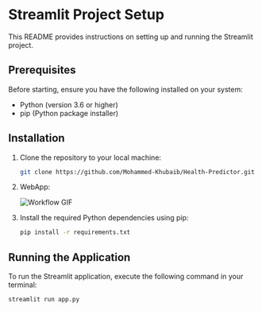 # Streamlit Project Setup

This README provides instructions on setting up and running the Streamlit project.

## Prerequisites

Before starting, ensure you have the following installed on your system:

- Python (version 3.6 or higher)
- pip (Python package installer)

## Installation

1. Clone the repository to your local machine:

    ```bash
    git clone https://github.com/Mohammed-Khubaib/Health-Predictor.git
    ```

2. WebApp:

    ![Workflow GIF](./data/plots/Cardio%20Predict.gif)


3. Install the required Python dependencies using pip:

    ```bash
    pip install -r requirements.txt
    ```

## Running the Application

To run the Streamlit application, execute the following command in your terminal:

```bash
streamlit run app.py
